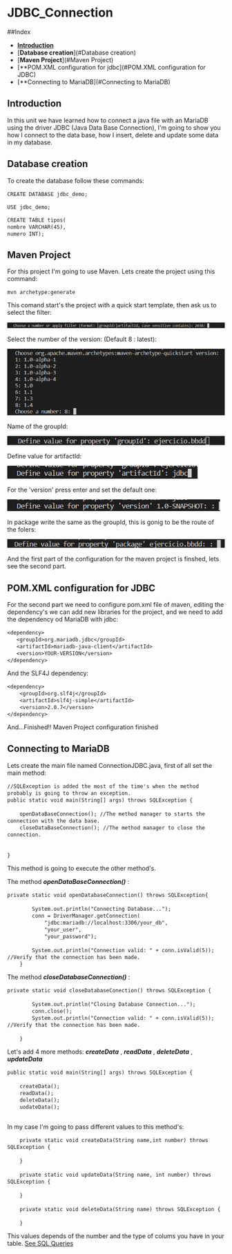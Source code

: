 # JDBC_Connection

##Index

* [**Introduction**](#Introduction)
* [**Database creation**](#Database creation)
* [**Maven Project**](#Maven Project)
* [**POM.XML configuration for jdbc](#POM.XML configuration for JDBC)
* [**Connecting to MariaDB](#Connecting to MariaDB)




## Introduction

In this unit we have learned how to connect a java file with an MariaDB using the driver JDBC (Java Data Base Connection), I'm going to show you how I connect to the data base, how I insert, delete and update some data in my database.

## Database creation

To create the database follow these commands:

```
CREATE DATABASE jdbc_demo;
```
```
USE jdbc_demo;
```
```
CREATE TABLE tipos(
nombre VARCHAR(45),
numero INT);
```

## Maven Project

For this project I'm going to use Maven. Lets create the project using this command:

``` 
mvn archetype:generate
```
This comand start's the project with a quick start template, then ask us to select the filter:

![IMAGEN](https://github.com/FranN2442/JDBC_Connection/blob/master/images/FiltoPlantilla.png)

Select the number of the version: (Default 8 : latest):

![IMAGEN](https://github.com/FranN2442/JDBC_Connection/blob/master/images/version.png)

Name of the groupId:

![IMAGEN](https://github.com/FranN2442/JDBC_Connection/blob/master/images/groupId.png)

Define value for artifactId:

![IMAGEN](https://github.com/FranN2442/JDBC_Connection/blob/master/images/artifactId.png)

For the 'version' press enter and set the default one:

![IMAGEN](https://github.com/FranN2442/JDBC_Connection/blob/master/images/versionSnap.png)

In package write the same as the groupId, this is gonig to be the route of the folers:

![IMAGEN](https://github.com/FranN2442/JDBC_Connection/blob/master/images/package.png)

And the first part of the configuration for the maven project is finshed, lets see the second part.

## POM.XML configuration for JDBC

For the second part we need to configure pom.xml file of maven, editing the dependency's we can add new libraries for the project, and we need to add the dependency od MariaDB with jdbc:

```
<dependency>
   <groupId>org.mariadb.jdbc</groupId>
   <artifactId>mariadb-java-client</artifactId>
   <version>YOUR-VERSION</version>
</dependency>
```
And the SLF4J dependency:
```
<dependency>
    <groupId>org.slf4j</groupId>
    <artifactId>slf4j-simple</artifactId>
    <version>2.0.7</version>
</dependency>
```

And...Finished!! Maven Project configuration finished

## Connecting to MariaDB

Lets create the main file named ConnectionJDBC.java, first of all set the main method:

```
//SQLException is added the most of the time's when the method probably is going to throw an exception.
public static void main(String[] args) throws SQLException {

    openDataBaseConnection(); //The method manager to starts the connection with the data base.
    closeDataBaseConnection(); //The method manager to close the connection.


}
```
This method is going to execute the other method's.

The method ___openDataBaseConnection()___ :

```
private static void openDatabaseConnection() throws SQLException{
        
        System.out.println("Connecting Database...");
        conn = DriverManager.getConnection(
            "jdbc:mariadb://localhost:3306/your_db",
            "your_user", 
            "your_password");

        System.out.println("Connection valid: " + conn.isValid(5)); //Verify that the connection has been made.
    }
```

The method ___closeDatabaseConnection()___ :
```
private static void closeDatabaseConection() throws SQLException {

        System.out.println("Closing Database Connection...");
        conn.close();
        System.out.println("Connection valid: " + conn.isValid(5)); //Verify that the connection has been made.
 
    }
```

Let's add 4 more methods: ___createData___ , ___readData___ , ___deleteData___ , ___updateData___

```
public static void main(String[] args) throws SQLException {

    createData();
    readData();
    deleteData();
    uodateData();
    
```

In my case I'm going to pass different values to this method's:

```
    private static void createData(String name,int number) throws SQLException {
        
    }

    private static void updateData(String name, int number) throws SQLException {
        
    }

    private static void deleteData(String name) throws SQLException {
        
    }

```

This values depends of the number and the type of colums you have in your table. [See SQL Queries](https://github.com/FranN2442/DataBase-JDBC-Connection/blob/main/jdbc/src/main/java/fran/jdbc/ConnectionJDBC.java)
